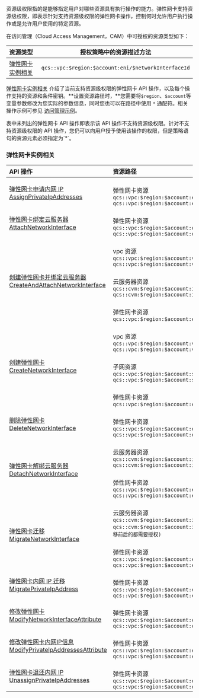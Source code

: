 资源级权限指的是能够指定用户对哪些资源具有执行操作的能力。弹性网卡支持资源级权限，即表示针对支持资源级权限的弹性网卡操作，控制何时允许用户执行操作或是允许用户使用的特定资源。

在访问管理（Cloud Access Management，CAM）中可授权的资源类型如下：

| 资源类型 | 授权策略中的资源描述方法 |
| :-------- | -------------- |
| [弹性网卡实例相关](#eniCorrelation) |  `qcs::vpc:$region:$account:eni/$networkInterfaceId`|

[弹性网卡实例相关](#eniCorrelation) 介绍了当前支持资源级权限的弹性网卡 API 操作，以及每个操作支持的资源和条件密钥。**设置资源路径时，**您需要将`$region`、`$account`等变量参数修改为您实际的参数信息，同时您也可以在路径中使用 `*` 通配符。相关操作示例可参见 [访问管理示例](https://cloud.tencent.com/document/product/576/67277)。

<dx-alert infotype="notice" title="">
表中未列出的弹性网卡 API 操作即表示该 API 操作不支持资源级权限。针对不支持资源级权限的 API 操作，您仍可以向用户授予使用该操作的权限，但是策略语句的资源元素必须指定为`*`。
</dx-alert>

[](id:eniCorrelation)
### 弹性网卡实例相关
<table>
<thead>
<tr>
<th align="left">API 操作</th>
<th align="left">资源路径</th>
<th align="left">条件密钥</th>
</tr>
</thead>
<tbody><tr>
<td align="left"><a href="https://cloud.tencent.com/document/product/215/15813" target="_blank">弹性网卡申请内网 IP<br>AssignPrivateIpAddresses</a></td>
<td align="left"><br>弹性网卡资源<br><code>qcs::vpc:$region:$account:eni/*</code><br><code>qcs::vpc:$region:$account:eni/$networkInterfaceId</code></td>
<td align="left">vpc:vpc<br>vpc:subnet<br>vpc:region</td>
</tr>
<tr>
<td align="left"><a href="https://cloud.tencent.com/document/product/215/15819" target="_blank">弹性网卡绑定云服务器<br>AttachNetworkInterface</a></td>
<td align="left"><br>弹性网卡资源<br><code>qcs::vpc:$region:$account:eni/*</code><br><code>qcs::vpc:$region:$account:eni/$networkInterfaceId</code></td>
<td align="left">vpc:vpc<br>vpc:subnet<br>vpc:region</td>
</tr>
<tr>
<td rowspan="3"align="left"><a href="https://cloud.tencent.com/document/product/215/43370" target="_blank">创建弹性网卡并绑定云服务器<br>CreateAndAttachNetworkInterface</a></td>
<td align="left"><br>vpc 资源<br><code>qcs::vpc:$region:$account:vpc/*</code><br><code>qcs::vpc:$region:$account:vpc/$vpcId</code></td>
<td align="left">vpc:region</td>
</tr>
<tr>
<td align="left"><br>云服务器资源<br><code>qcs::cvm:$region:$account:instance/*</code><br><code>qcs::cvm:$region:$account:instance/$instanceId</code></td>
<td align="left">cvm:region</td>
</tr>
<tr>
<td align="left"><br>弹性网卡资源<br><code>qcs::vpc:$region:$account:eni/*</code></td>
<td align="left">vpc:vpc<br>vpc:subnet<br>vpc:region</td>
</tr>
<tr>
<td rowspan="3"align="left"><a href="https://cloud.tencent.com/document/product/215/15818" target="_blank">创建弹性网卡<br>CreateNetworkInterface</a></td>
<td align="left"><br>vpc 资源<br><code>qcs::vpc:$region:$account:vpc/*</code><br><code>qcs::vpc:$region:$account:vpc/$vpcId</code></td>
<td align="left">vpc:region</td>
</tr>
<tr>
<td align="left"><br>子网资源<br><code>qcs::vpc:$region:$account:subnet/*</code><br><code>qcs::vpc:$region:$account:subnet/$subnetId</code></td>
<td align="left">vpc:vpc<br>vpc:region</td>
</tr>
<tr>
<td align="left"><br>弹性网卡资源<br><code>qcs::vpc:$region:$account:eni/*</code></td>
<td align="left">vpc:vpc<br>vpc:subnet<br>vpc:region</td>
</tr>
<tr>
<td align="left"><a href="https://cloud.tencent.com/document/product/215/15822" target="_blank">删除弹性网卡<br>DeleteNetworkInterface</a></td>
<td align="left"><br>弹性网卡资源<br><code>qcs::vpc:$region:$account:eni/*</code><br><code>qcs::vpc:$region:$account:eni/$networkInterfaceId</code></td>
<td align="left">vpc:vpc<br>vpc:subnet<br>vpc:region</td>
</tr>
<tr>
<td rowspan="2"align="left"><a href="https://cloud.tencent.com/document/product/215/15816" target="_blank">弹性网卡解绑云服务器<br>DetachNetworkInterface</a></td>
<td align="left"><br>云服务器资源<br><code>qcs::cvm:$region:$account:instance/*</code><br><code>qcs::cvm:$region:$account:instance/$instanceId</code></td>
<td align="left">cvm:region</td>
</tr>
<tr>
<td align="left"><br>弹性网卡资源<br><code>qcs::vpc:$region:$account:eni/*</code><br><code>qcs::vpc:$region:$account:eni/$networkInterfaceId</code></td>
<td align="left">vpc:vpc<br>vpc:subnet<br>vpc:region</td>
</tr>
<tr>
<td rowspan="2"align="left"><a href="https://cloud.tencent.com/document/product/215/15821" target="_blank">弹性网卡迁移<br>MigrateNetworkInterface</a></td>
<td align="left"><br>云服务器资源<br><code>qcs::cvm:$region:$account:instance/*</code><br><code>qcs::cvm:$region:$account:instance/$instanceId(迁移前后的都需要授权)</code></td>
<td align="left">cvm:region</td>
</tr>
<tr>
<td align="left"><br>弹性网卡资源<br><code>qcs::vpc:$region:$account:eni/*</code><br><code>qcs::vpc:$region:$account:eni/$networkInterfaceId</code></td>
<td align="left">vpc:vpc<br>vpc:subnet<br>vpc:region</td>
</tr>
<tr>
<td align="left"><a href="https://cloud.tencent.com/document/product/215/15820" target="_blank">弹性网卡内网 IP 迁移<br>MigratePrivateIpAddress</a></td>
<td align="left"><br>弹性网卡资源<br><code>qcs::vpc:$region:$account:eni/*</code><br><code>qcs::vpc:$region:$account:eni/$networkInterfaceId</code></td>
<td align="left">vpc:vpc<br>vpc:subnet<br>vpc:region</td>
</tr>
<tr>
<td align="left"><a href="https://cloud.tencent.com/document/product/215/15815" target="_blank">修改弹性网卡<br>ModifyNetworkInterfaceAttribute</a></td>
<td align="left"><br>弹性网卡资源<br><code>qcs::vpc:$region:$account:eni/*</code><br><code>qcs::vpc:$region:$account:eni/$networkInterfaceId</code></td>
<td align="left">vpc:vpc<br>vpc:subnet<br>vpc:region</td>
</tr>
<tr>
<td align="left"><a href="https://cloud.tencent.com/document/product/215/15823" target="_blank">修改弹性网卡内网IP信息<br>ModifyPrivateIpAddressesAttribute</a></td>
<td align="left"><br>弹性网卡资源<br><code>qcs::vpc:$region:$account:eni/*</code><br><code>qcs::vpc:$region:$account:eni/$networkInterfaceId</code></td>
<td align="left">vpc:vpc<br>vpc:subnet<br>vpc:region</td>
</tr>
<tr>
<td align="left"><a href="https://cloud.tencent.com/document/product/215/15814" target="_blank">弹性网卡退还内网 IP<br>UnassignPrivateIpAddresses</a></td>
<td align="left"><br>弹性网卡资源<br><code>qcs::vpc:$region:$account:eni/*</code><br><code>qcs::vpc:$region:$account:eni/$networkInterfaceId</code></td>
<td align="left">vpc:vpc<br>vpc:subnet<br>vpc:region</td>
</tr>
</tbody></table>
